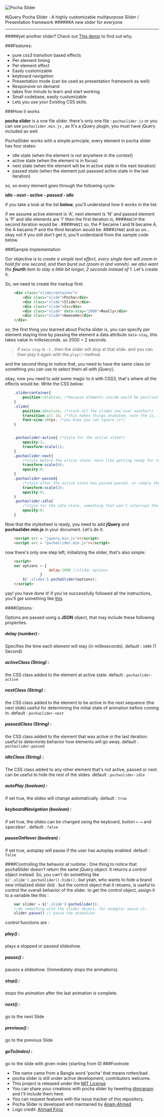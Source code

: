 ![Pocha Slider](http://demo.anam.co/pochaslider/logo.png)

#jQuery Pocha Slider : A highly customizable multipurpose Slider / Presentation framework
######A new slider for everyone
****

#####yet another slider? Check out [This demo](http://demo.anam.co/pochaslider) to find out why.

###Features:

* pure css3 transition based effects
* Per element timing
* Per element effect
* Easily customizable
* keyboard navigation
* Presentation mode (can be used as presentation framework as well)
* Responsive on demand
* takes five minute to learn and start working
* Small codebase, easily customizable
* Lets you use your Existing CSS skills.

###How it works

**pocha slider** is a one file slider. there's only one file : `pochaslider.js` or you can use `pochaslider.min.js` , as It's a jQuery plugin, you must have jQuery included as well. 

PochaSlider works with a simple principle, every element in pocha slider has four states:

* idle state (when the element is not anywhere in the context)
* active state (when the element is in focus)
* next state (when the element will be in active state in the next iteration)
* passed state (when the element just passsed active state in the last iteration)

so, so every element goes through the following cycle:

__*idle - next - active - passed - idle*__

if you take a look at the list **below**, you'll understand how it works in the list:

if we assume active element is 'A', next element is 'N' and passed element is 'P' and idle elements are 'I' then the first iteration is, 
####`ANIIP`
the second iteration would be :
####`PANII`
so, the P became I and N became A, the A became P
and the third iteration would be:
####`IPANI`
and so on...
okay not if you still don't get it, you'll understand from the sample code below.

###Sample Implementation

Our objective is to *create a simple text effect, every single item will zoom in hold for one second, and then burst out (zoom in and vanish). we also want the __fourth__ item to stay a little bit longer, 2 seconds instead of 1.* Let's create it.

So, we need to create the markup first:
````html
	<div class="slidercontainer">
		<div class="slide">Pocha</div>
		<div class="slide">Slider</div>
		<div class="slide">Is</div>
		<div class="slide" data-stay="2000">Really</div>
		<div class="slide">Awesome</div>
	</div>
````
so, the first thing you learned about Pocha slider is, you can specify per element staying time by passing the element a data attribute `data-stay`, this takes value in milleseconds. so 2000 = 2 seconds. 

>if `data-stay` is `-1` , then the slider will stop at that slide. and you can then play it again with the `play()` method.

 and the second thing to notice that, you need to have the same class (or something you can use to select them all with jQuery).

okay, now you need to add some magic to it with CSS3, that's where all the effects would be. Write the CSS below:
 
````css
	.slidercontainer{
		position:relative; /*because elements inside would be position:absolute*/
	}
	.slide{
		position:absolute; /*stack all the slides one over another*/
		transition:all 1s; /*this makes things animated, note the 1s, it's the animation duration*/
		font-size:100px; /*you know you can ignore it*/
	}


	.pochaslider-active{ /*style for the active state*/
		opacity:1;
		transform:scale(1);
	}
	.pochaslider-next{ 
		/*style before the active state, more like getting ready for transition to active state*/
		transform:scale(0);
		opacity:0;
	}
	.pochaslider-passed{
		/*style after the active state has passed passed, or simply the end point of exit animation*/
		transform:scale(3);
		opacity:0;
	}
	.pochaslider-idle{ 
		/*style for the idle state, something that won't interrupt the overall look, may be different as well*/
		opacity:0;
	}
````

Now that the stylesheet is ready, you need to add **jQuery** and **pochaslider.min.js** in your document. Let's do it.
````html
	<script src = "jquery.min.js"></script>
	<script src = "pochaslider.min.js"></script>
````
now there's only one step left, initializing the slider, that's also simple:
````html
	<script>
	var options = {
					delay:1000 //slider options
				}
		$('.slides').pochaSlider(options);
	</script>
````
yay! you have done it! if you've successfully followed all the instructions, you'll get something like [this](http://demo.anam.co/pochaslider1)

####Options :

Options are passed using a **JSON** object, that may include these following properties. 

##### delay (number) :
Specifies the time each element will stay (in milleseconds). default : `1000` (1 Second)
##### activeClass (String) : 
the CSS class added to the element at active state. default : `pochaslider-active`
##### nextClass (String) :
the CSS class added to the element to be active in the next sequence (the next slide).useful for determining the initial state of animation before coming in. default : `pochaslider-next`
##### passedClass (String) :
the CSS class added to the element that was active in the last iteration. useful to determinte behavior how elements will go away. default : `pochaslider-passed`
##### idleClass (String) : 
The CSS class added to any other element that's not active, passed or next. can be useful to hide the rest of the slides. default : `pochaslider-idle`
##### autoPlay (boolean) : 
if set true, the slides will change automatically. default : `true`
##### keyboardNavigation (boolean) :
if set true, the slides can be changed using the keyboard, button <kbd>&larr;</kbd> <kbd>&rarr;</kbd> and <kbd>spacebar</kbd> . default : `false`
##### pauseOnHover (boolean) : 
if set true, autoplay will pause if the user has autoplay enabled. default : `false`

####Controlling the behavior at runtime :
One thing to notice that pochaSlider doesn't return the same jQuery object. It returns a control object instead. So, you can't do something like `$('.slide').pochaSlider().hide();` but yeah, who wants to hide a brand new initialized slider (lol) . but the control object that it retuens, is useful to control the overall behavior of the slider. to get the control object, assign it to a variable like this : 

````js
	var slider = $('.slide').pochaSlider();
	//do something with the slider object, for example: pause it.
	slider.pause() // pause the animation 
````
control functions are : 

##### play() :
plays a stopped or paused slideshow.
##### pause() :
pauses a slideshow. (Immediately stops the animations).
##### stop() :
stops the animation after the last animation is complete.
##### next() :
go to the next Slide
##### previous() : 
go to the previous Slide
##### goTo(index) :
go to the slide with given index (starting from 0)
###Footnote

* The name came from a Bangla word 'pocha' that means rotten/bad .
* pocha slider is still under active development, contributors welcome.
* This project is released under the [MIT License](http://opensource.org/licenses/MIT)
* You can share your creations with pocha slider by tweeting [@mranam](http://twitter.com/mranam) and I'll include them here.
* You can request features with the issue tracker of this repository.
* Pocha Slider is developed and maintained by [Anam Ahmed](http://anam.co)
* Logo credit: [Ahmad Firoz](https://www.behance.net/ahmadfiroz)


















